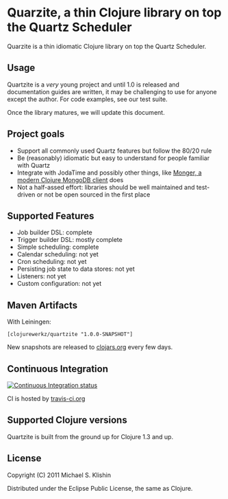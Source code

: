 # Quarzite, a thin Clojure library on top the Quartz Scheduler

Quarzite is a thin idiomatic Clojure library on top the Quartz Scheduler.


## Usage

Quartzite is a *very* young project and until 1.0 is released and documentation guides are written,
it may be challenging to use for anyone except the author. For code examples, see our test
suite.

Once the library matures, we will update this document.


## Project goals

 * Support all commonly used Quartz features but follow the 80/20 rule
 * Be (reasonably) idiomatic but easy to understand for people familiar with Quartz
 * Integrate with JodaTime and possibly other things, like [Monger, a modern Clojure MongoDB client](https://github.com/michaelklishin/monger) does
 * Not a half-assed effort: libraries should be well maintained and test-driven or not be open sourced in the first place


## Supported Features

 * Job builder DSL: complete
 * Trigger builder DSL: mostly complete
 * Simple scheduling: complete
 * Calendar scheduling: not yet
 * Cron scheduling: not yet
 * Persisting job state to data stores: not yet
 * Listeners: not yet
 * Custom configuration: not yet



## Maven Artifacts

With Leiningen:

    [clojurewerkz/quartzite "1.0.0-SNAPSHOT"]

New snapshots are released to [clojars.org](https://clojars.org/clojurewerkz/quartzite) every few days.



## Continuous Integration

[![Continuous Integration status](https://secure.travis-ci.org/michaelklishin/quartzite.png)](http://travis-ci.org/michaelklishin/quartzite)


CI is hosted by [travis-ci.org](http://travis-ci.org)


## Supported Clojure versions

Quartzite is built from the ground up for Clojure 1.3 and up.



## License

Copyright (C) 2011 Michael S. Klishin

Distributed under the Eclipse Public License, the same as Clojure.
